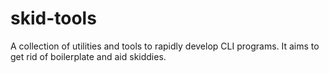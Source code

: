# skid-tools
 A collection of utilities and tools to rapidly develop CLI programs. It aims to get rid of boilerplate and aid skiddies.
